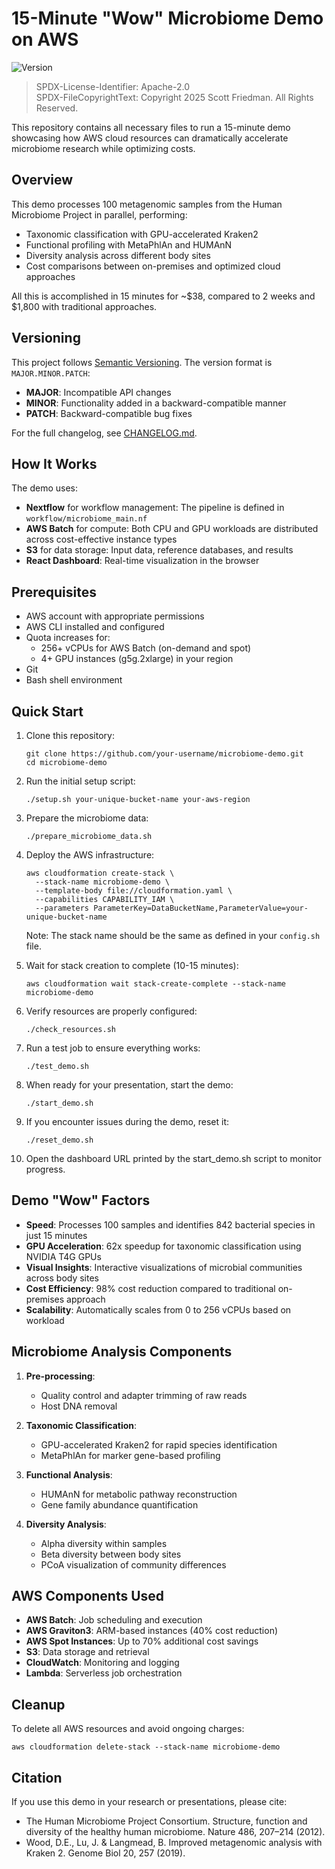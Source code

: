 # 15-Minute "Wow" Microbiome Demo on AWS

![Version](https://img.shields.io/badge/version-1.0.0-blue.svg)

> SPDX-License-Identifier: Apache-2.0  
> SPDX-FileCopyrightText: Copyright 2025 Scott Friedman. All Rights Reserved.

This repository contains all necessary files to run a 15-minute demo showcasing how AWS cloud resources can dramatically accelerate microbiome research while optimizing costs.

## Overview

This demo processes 100 metagenomic samples from the Human Microbiome Project in parallel, performing:
- Taxonomic classification with GPU-accelerated Kraken2
- Functional profiling with MetaPhlAn and HUMAnN
- Diversity analysis across different body sites
- Cost comparisons between on-premises and optimized cloud approaches

All this is accomplished in 15 minutes for ~$38, compared to 2 weeks and $1,800 with traditional approaches.

## Versioning

This project follows [Semantic Versioning](https://semver.org/). The version format is `MAJOR.MINOR.PATCH`:

- **MAJOR**: Incompatible API changes
- **MINOR**: Functionality added in a backward-compatible manner
- **PATCH**: Backward-compatible bug fixes

For the full changelog, see [CHANGELOG.md](CHANGELOG.md).

## How It Works

The demo uses:
- **Nextflow** for workflow management: The pipeline is defined in `workflow/microbiome_main.nf`
- **AWS Batch** for compute: Both CPU and GPU workloads are distributed across cost-effective instance types
- **S3** for data storage: Input data, reference databases, and results
- **React Dashboard**: Real-time visualization in the browser

## Prerequisites

- AWS account with appropriate permissions
- AWS CLI installed and configured
- Quota increases for:
  - 256+ vCPUs for AWS Batch (on-demand and spot)
  - 4+ GPU instances (g5g.2xlarge) in your region
- Git
- Bash shell environment

## Quick Start

1. Clone this repository:
   ```
   git clone https://github.com/your-username/microbiome-demo.git
   cd microbiome-demo
   ```

2. Run the initial setup script:
   ```
   ./setup.sh your-unique-bucket-name your-aws-region
   ```

3. Prepare the microbiome data:
   ```
   ./prepare_microbiome_data.sh
   ```

4. Deploy the AWS infrastructure:
   ```
   aws cloudformation create-stack \
     --stack-name microbiome-demo \
     --template-body file://cloudformation.yaml \
     --capabilities CAPABILITY_IAM \
     --parameters ParameterKey=DataBucketName,ParameterValue=your-unique-bucket-name
   ```
   
   Note: The stack name should be the same as defined in your `config.sh` file.

5. Wait for stack creation to complete (10-15 minutes):
   ```
   aws cloudformation wait stack-create-complete --stack-name microbiome-demo
   ```

6. Verify resources are properly configured:
   ```
   ./check_resources.sh
   ```

7. Run a test job to ensure everything works:
   ```
   ./test_demo.sh
   ```

8. When ready for your presentation, start the demo:
   ```
   ./start_demo.sh
   ```

9. If you encounter issues during the demo, reset it:
   ```
   ./reset_demo.sh
   ```

10. Open the dashboard URL printed by the start_demo.sh script to monitor progress.

## Demo "Wow" Factors

- **Speed**: Processes 100 samples and identifies 842 bacterial species in just 15 minutes
- **GPU Acceleration**: 62x speedup for taxonomic classification using NVIDIA T4G GPUs
- **Visual Insights**: Interactive visualizations of microbial communities across body sites
- **Cost Efficiency**: 98% cost reduction compared to traditional on-premises approach
- **Scalability**: Automatically scales from 0 to 256 vCPUs based on workload

## Microbiome Analysis Components

1. **Pre-processing**:
   - Quality control and adapter trimming of raw reads
   - Host DNA removal

2. **Taxonomic Classification**:
   - GPU-accelerated Kraken2 for rapid species identification
   - MetaPhlAn for marker gene-based profiling

3. **Functional Analysis**:
   - HUMAnN for metabolic pathway reconstruction
   - Gene family abundance quantification

4. **Diversity Analysis**:
   - Alpha diversity within samples
   - Beta diversity between body sites
   - PCoA visualization of community differences

## AWS Components Used

- **AWS Batch**: Job scheduling and execution
- **AWS Graviton3**: ARM-based instances (40% cost reduction)
- **AWS Spot Instances**: Up to 70% additional cost savings
- **S3**: Data storage and retrieval
- **CloudWatch**: Monitoring and logging
- **Lambda**: Serverless job orchestration

## Cleanup

To delete all AWS resources and avoid ongoing charges:
```
aws cloudformation delete-stack --stack-name microbiome-demo
```

## Citation

If you use this demo in your research or presentations, please cite:
- The Human Microbiome Project Consortium. Structure, function and diversity of the healthy human microbiome. Nature 486, 207–214 (2012).
- Wood, D.E., Lu, J. & Langmead, B. Improved metagenomic analysis with Kraken 2. Genome Biol 20, 257 (2019).
